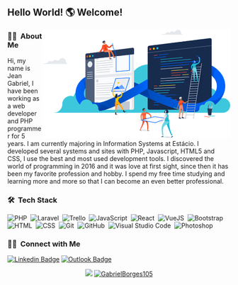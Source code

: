 ## Hello World! 🌎 Welcome!

<img align="right" src="https://github.com/GabrielBorges105/GabrielBorges105/blob/main/image.png" width="425"/>

### 👨‍💻 &nbsp;About Me

Hi, my name is Jean Gabriel, I have been working as a web developer and PHP programmer for 5 years. I am currently majoring in Information Systems at Estácio. I developed several systems and sites with PHP, Javascript, HTML5 and CSS, I use the best and most used development tools. I discovered the world of programming in 2016 and it was love at first sight, since then it has been my favorite profession and hobby. I spend my free time studying and learning more and more so that I can become an even better professional.  
  

### 🛠 &nbsp;Tech Stack

![PHP](https://img.shields.io/badge/-PHP-05122A?style=flat&logo=php)&nbsp;
![Laravel](https://img.shields.io/badge/-Laravel-05122A?style=flat&logo=laravel)&nbsp;
![Trello](https://img.shields.io/badge/-trello-05122A?style=flat&logo=trello)&nbsp;
![JavaScript](https://img.shields.io/badge/-JavaScript-05122A?style=flat&logo=javascript)&nbsp;
![React](https://img.shields.io/badge/-React-05122A?style=flat&logo=react)&nbsp;
![VueJS](https://img.shields.io/badge/-Vue.Js-05122A?style=flat&logo=vue.js)&nbsp;
![Bootstrap](https://img.shields.io/badge/-Bootstrap-05122A?style=flat&logo=bootstrap&logoColor=563D7C)\
![HTML](https://img.shields.io/badge/-HTML-05122A?style=flat&logo=HTML5)&nbsp;
![CSS](https://img.shields.io/badge/-CSS-05122A?style=flat&logo=CSS3&logoColor=1572B6)&nbsp;
![Git](https://img.shields.io/badge/-Git-05122A?style=flat&logo=git)&nbsp;
![GitHub](https://img.shields.io/badge/-GitHub-05122A?style=flat&logo=github)&nbsp;
![Visual Studio Code](https://img.shields.io/badge/-Visual%20Studio%20Code-05122A?style=flat&logo=visual-studio-code&logoColor=007ACC)&nbsp;
![Photoshop](https://img.shields.io/badge/-Photoshop-05122A?style=flat&logo=adobe-photoshop)&nbsp;


### 🤝🏻 &nbsp;Connect with Me

[![Linkedin Badge](https://img.shields.io/badge/-LinkedIn-blue?style=flat-square&logo=Linkedin&logoColor=white&link=https://www.linkedin.com/in/jeangabrieldeveloper/)](https://www.linkedin.com/in/jeangabrieldeveloper/)  [![Outlook Badge](https://img.shields.io/badge/email--000?style=social&logo=microsoft-outlook&logoColor=0078d4&link=mailto:cantanhede2000@hotmail.com)](mailto:cantanhede2000@hotmail.com)
<p align = "center">
  <a href="https://github.com/GabrielBorges105"><img src="https://github-readme-stats.vercel.app/api/top-langs/?username=GabrielBorges105&layout=compact&theme=dark"/></a> 
  <a href="https://github.com/GabrielBorges105"><img src="https://github-readme-stats.vercel.app/api?username=GabrielBorges105&show_icons=true&theme=dark&include_all_commits=true&count_private=true" alt="GabrielBorges105"/></a>
</p> 
